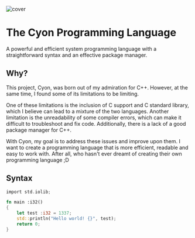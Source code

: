 ![cover](https://user-images.githubusercontent.com/122537464/212894668-66ddaf13-9e4e-4ec6-8c24-9c75e08a469b.png)

# The Cyon Programming Language
A powerful and efficient system programming language with a straightforward syntax and an effective package manager.

## Why?

This project, Cyon, was born out of my admiration for C++. However, at the same time, I found some of its limitations to be limiting.

One of these limitations is the inclusion of C support and C standard library, which I believe can lead to a mixture of the two languages. Another limitation is the unreadability of some compiler errors, which can make it difficult to troubleshoot and fix code. Additionally, there is a lack of a good package manager for C++.

With Cyon, my goal is to address these issues and improve upon them. I want to create a programming language that is more efficient, readable and easy to work with. After all, who hasn't ever dreamt of creating their own programming language ;D

## Syntax
```rust
import std.iolib;

fn main :i32()
{
    let test :i32 = 1337;
    std::println("Hello world! {}", test);
    return 0;
}

```
